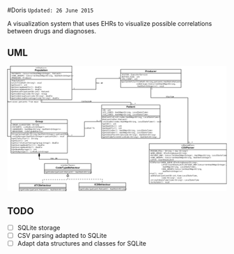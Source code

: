 #Doris
`Updated: 26 June 2015`

A visualization system that uses EHRs to visualize possible correlations between drugs and diagnoses.

## UML

![Doris UML image](https://raw.githubusercontent.com/Grynet/Doris/master/UML/Doris.png?raw=true "Doris UML")

## TODO

- [ ] SQLite storage 
- [ ] CSV parsing adapted to SQLite
- [ ] Adapt data structures and classes for SQLite
